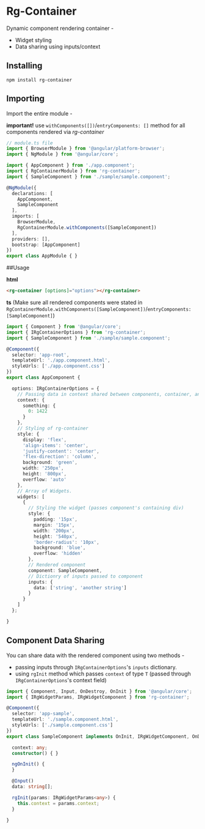 # Rg-Container
Dynamic component rendering container - 
- Widget styling
- Data sharing using inputs/context

## Installing
`npm install rg-container`

## Importing
Import the entire module - 

**important!**
use `withComponents([])`/`entryComponents: []` method for all components rendered via *rg-container*
```typescript
// module.ts file
import { BrowserModule } from '@angular/platform-browser';
import { NgModule } from '@angular/core';

import { AppComponent } from './app.component';
import { RgContainerModule } from 'rg-container';
import { SampleComponent } from './sample/sample.component';

@NgModule({
  declarations: [
    AppComponent,
    SampleComponent
  ],
  imports: [
    BrowserModule,
    RgContainerModule.withComponents([SampleComponent])
  ],
  providers: [],
  bootstrap: [AppComponent]
})
export class AppModule { }
```

##Usage

**html**
```html
<rg-container [options]="options"></rg-container>
```

**ts** (Make sure all rendered components were stated in `RgContainerModule.withComponents([SampleComponent])`/`entryComponents:[SampleComponent]`)
```typescript
import { Component } from '@angular/core';
import { IRgContainerOptions } from 'rg-container';
import { SampleComponent } from './sample/sample.component';

@Component({
  selector: 'app-root',
  templateUrl: './app.component.html',
  styleUrls: ['./app.component.css']
})
export class AppComponent {

  options: IRgContainerOptions = {
    // Passing data in context shared between components, container, and this component
    context: {
      something: {
        0: 1422
      }
    },
    // Styling of rg-container
    style: {
      display: 'flex',
      'align-items': 'center',
      'justify-content': 'center',
      'flex-direction': 'column',
      background: 'green',
      width: '250px',
      height: '800px',
      overflow: 'auto'
    },
    // Array of Widgets.
    widgets: [
      {
        // Styling the widget (passes component's containing div)
        style: {
          padding: '15px',
          margin: '15px',
          width: '200px',
          height: '540px',
          'border-radius': '10px',
          background: 'blue',
          overflow: 'hidden'
        },
        // Rendered component
        component: SampleComponent,
        // Dictionry of inputs passed to component
        inputs: {
          data: ['string', 'another string']
        }
      }
    ]
  };

}

```

## Component Data Sharing

You can share data with the rendered component using two methods - 
- passing inputs through `IRgContainerOptions`'s `inputs` dictionary.
- using `rgInit` method which passes `context` of type `T` (passed through `IRgContainerOptions`'s context field)

```typescript
import { Component, Input, OnDestroy, OnInit } from '@angular/core';
import { IRgWidgetParams, IRgWidgetComponent } from 'rg-container';

@Component({
  selector: 'app-sample',
  templateUrl: './sample.component.html',
  styleUrls: ['./sample.component.css']
})
export class SampleComponent implements OnInit, IRgWidgetComponent, OnDestroy {

  context: any;
  constructor() { }

  ngOnInit() {
  }

  @Input()
  data: string[];

  rgInit(params: IRgWidgetParams<any>) {
    this.context = params.context;
  }

}

```
